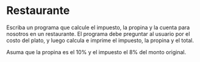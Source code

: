 # Restaurante

Escriba un programa que calcule el impuesto, la propina y la cuenta
para nosotros en un restaurante.
El programa debe preguntar al usuario por el costo del plato,
y luego calcula e imprime el impuesto, la propina y el total.

Asuma que la propina es el 10% y el impuesto el 8% del monto original.